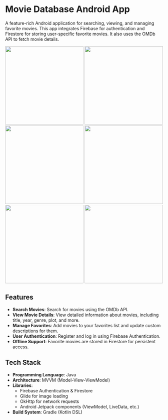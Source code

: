 # Movie Database Android App

A feature-rich Android application for searching, viewing, and managing favorite movies. This app integrates Firebase for authentication and Firestore for storing user-specific favorite movies. It also uses the OMDb API to fetch movie details.

<img src="https://github.com/user-attachments/assets/6935d788-b689-40c5-b3d7-4d4f3b952bcc" width="250" />
<img src="https://github.com/user-attachments/assets/c0342bdc-4db4-412b-a628-fb30dd03e0f3" width="250" />
<img src="https://github.com/user-attachments/assets/0f53db50-bc0a-4a04-9a86-b60eb4979b44" width="250" />
<img src="https://github.com/user-attachments/assets/837fffc8-85fe-4074-9317-7eccbac5aa3c" width="250" />
<img src="https://github.com/user-attachments/assets/67699b28-35fd-4eed-b203-8bba00940d09" width="250" />
<img src="https://github.com/user-attachments/assets/20f1fb7e-ec3e-4af3-a5e9-89d8d3632aba" width="250" />

## Features
- **Search Movies**: Search for movies using the OMDb API.
- **View Movie Details**: View detailed information about movies, including title, year, genre, plot, and more.
- **Manage Favorites**: Add movies to your favorites list and update custom descriptions for them.
- **User Authentication**: Register and log in using Firebase Authentication.
- **Offline Support**: Favorite movies are stored in Firestore for persistent access.

## Tech Stack
- **Programming Language**: Java
- **Architecture**: MVVM (Model-View-ViewModel)
- **Libraries**:
  - Firebase Authentication & Firestore
  - Glide for image loading
  - OkHttp for network requests
  - Android Jetpack components (ViewModel, LiveData, etc.)
- **Build System**: Gradle (Kotlin DSL)
